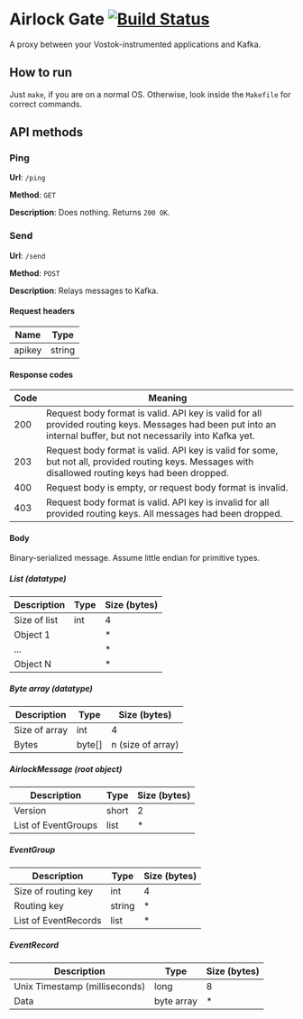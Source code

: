 # Airlock Gate [![Build Status](https://travis-ci.org/vostok-project/airlock.svg?branch=master)](https://travis-ci.org/vostok-project/airlock)

A proxy between your Vostok-instrumented applications and Kafka.

## How to run

Just `make`, if you are on a normal OS. Otherwise, look inside the `Makefile` for correct commands.

## API methods

### Ping

**Url**: `/ping`

**Method**: `GET`

**Description**: Does nothing. Returns `200 OK`.

### Send

**Url**: `/send`

**Method**: `POST`

**Description**: Relays messages to Kafka.

#### Request headers

Name   | Type
-------|-------
apikey | string

#### Response codes

Code | Meaning
-----|--------
200  | Request body format is valid. API key is valid for all provided routing keys. Messages had been put into an internal buffer, but not necessarily into Kafka yet.
203  | Request body format is valid. API key is valid for some, but not all, provided routing keys. Messages with disallowed routing keys had been dropped.
400  | Request body is empty, or request body format is invalid.
403  | Request body format is valid. API key is invalid for all provided routing keys. All messages had been dropped. 

#### Body

Binary-serialized message. Assume little endian for primitive types.

##### List *(datatype)*

Description  | Type  | Size (bytes)
-------------|-------|-------------
Size of list | int   | 4
Object 1     |       | *
...          |       | *
Object N     |       | *

##### Byte array *(datatype)*

Description        | Type   | Size (bytes)
-------------------|--------|-------------
Size of array      | int    | 4
Bytes              | byte[] | n (size of array)

##### AirlockMessage *(root object)*

Description         | Type  | Size (bytes)
--------------------|-------|-------------
Version             | short | 2
List of EventGroups | list  | *

##### EventGroup

Description          | Type   | Size (bytes)
---------------------|--------|-------------
Size of routing key  | int    | 4
Routing key          | string | *
List of EventRecords | list   | *

##### EventRecord

Description                   | Type       | Size (bytes)
------------------------------|------------|-------------
Unix Timestamp (milliseconds) | long       | 8
Data                          | byte array | *

